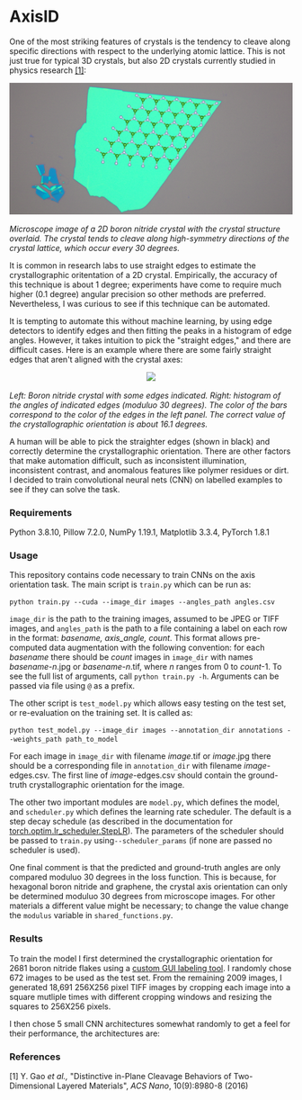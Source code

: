 # AxisID
One of the most striking features of crystals is the tendency to cleave along specific directions with respect to the underlying atomic lattice. This is not just true for typical 3D crystals, but also 2D crystals currently studied in physics research [[1]](#1):

<p align ="center">
<img src="figures/bn_with_lattice_crop.png" width=900>
</p>
  
*Microscope image of a 2D boron nitride crystal with the crystal structure overlaid. The crystal tends to cleave along high-symmetry directions of the crystal lattice, which occur every 30 degrees.*

It is common in research labs to use straight edges to estimate the crystallographic oritentation of a 2D crystal. Empirically, the accuracy of this technique is about 1 degree; experiments have come to require much higher (0.1 degree) angular precision so other methods are preferred. Nevertheless, I was curious to see if this technique can be automated. 

It is tempting to automate this without machine learning, by using edge detectors to identify edges and then fitting the peaks in a histogram of edge angles. However, it takes intuition to pick the "straight edges," and there are difficult cases. Here is an example where there are some fairly straight edges that aren't aligned with the crystal axes:

<p align ="center">
<img src="figures/hard_example.png" width=900>
</p>

*Left: Boron nitride crystal with some edges indicated. Right: histogram of the angles of indicated edges (moduluo 30 degrees). The color of the bars correspond to the color of the edges in the left panel. The correct value of the crystallographic orientation is about 16.1 degrees.*

A human will be able to pick the straighter edges (shown in black) and correctly determine the crystallographic orientation. There are other factors that make automation difficult, such as inconsistent illumination, inconsistent contrast, and anomalous features like polymer residues or dirt. I decided to train convolutional neural nets (CNN) on labelled examples to see if they can solve the task. 

### Requirements
Python 3.8.10, Pillow 7.2.0, NumPy 1.19.1, Matplotlib 3.3.4, PyTorch 1.8.1

### Usage

This repository contains code necessary to train CNNs on the axis orientation task. The main script is ```train.py``` which can be run as:

```
python train.py --cuda --image_dir images --angles_path angles.csv
```

`image_dir` is the path to the training images, assumed to be JPEG or TIFF images, and `angles_path` is the path to a file containing a label on each row in the format: *basename, axis_angle, count*. This format allows pre-computed data augmentation with the following convention: for each *basename* there should be *count* images in `image_dir` with names *basename-n*.jpg or *basename-n*.tif, where *n* ranges from 0 to *count*-1. To see the full list of arguments, call `python train.py -h`. Arguments can be passed via file using `@` as a prefix.

The other script is ```test_model.py``` which allows easy testing on the test set, or re-evaluation on the training set. It is called as:

```
python test_model.py --image_dir images --annotation_dir annotations --weights_path path_to_model
```

For each image in `image_dir` with filename *image*.tif or *image*.jpg there should be a corresponding file in `annotation_dir` with filename *image*-edges.csv. The first line of *image*-edges.csv should contain the ground-truth crystallographic orientation for the image. 

The other two important modules are `model.py`, which defines the model, and `scheduler.py` which defines the learning rate scheduler. The default is a step decay schedule (as described in the documentation for [torch.optim.lr_scheduler.StepLR](https://pytorch.org/docs/stable/generated/torch.optim.lr_scheduler.StepLR.html)). The parameters of the scheduler should be passed to `train.py` using`--scheduler_params` (if none are passed no scheduler is used).

One final comment is that the predicted and ground-truth angles are only compared moduluo 30 degrees in the loss function. This is because, for hexagonal boron nitride and graphene, the crystal axis orientation can only be determined moduluo 30 degrees from microscope images. For other materials a different value might be necessary; to change the value change the `modulus` variable in `shared_functions.py`.

### Results

To train the model I first determined the crystallographic orientation for 2681 boron nitride flakes using a [custom GUI labeling tool](https://github.com/dmacneill/axis-annotation-tool). I randomly chose 672 images to be used as the test set. From the remaining 2009 images, I generated 18,691 256X256 pixel TIFF images by cropping each image into a square mutliple times with different cropping windows and resizing the squares to 256X256 pixels.

I then chose 5 small CNN architectures somewhat randomly to get a feel for their performance, the architectures are:



### References

<a id="1">[1]</a> Y. Gao *et al.,* "Distinctive in-Plane Cleavage Behaviors of Two-Dimensional Layered Materials", *ACS Nano*, 10(9):8980-8 (2016)
